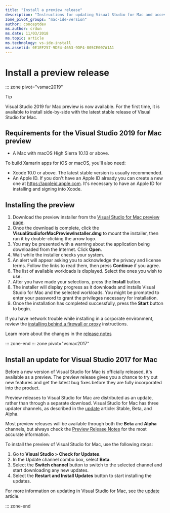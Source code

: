 ```yaml
---
title: "Install a preview release"
description: "Instructions for updating Visual Studio for Mac and accessing preview releases, including the Visual Studio 2019 for Mac previews."
zone_pivot_groups: "mac-ide-version"
author: conceptdev
ms.author: crdun
ms.date: 11/03/2018
ms.topic: article
ms.technology: vs-ide-install
ms.assetid: 0E1EF257-9DE4-4653-9DF4-805CE007A1A1
---
```

# Install a preview release

::: zone pivot="vsmac2019"

> [!TIP]
> Visual Studio 2019 for Mac preview is now available. For the first time, it is available to install side-by-side with the latest stable release of Visual Studio for Mac.

## Requirements for the Visual Studio 2019 for Mac preview

* A Mac with macOS High Sierra 10.13 or above.

To build Xamarin apps for iOS or macOS, you'll also need:

* Xcode 10.0 or above. The latest stable version is usually recommended.
* An Apple ID. If you don't have an Apple ID already you can create a new one at https://appleid.apple.com. It's necessary to have an Apple ID for installing and signing into Xcode.

## Installing the preview

1. Download the preview installer from the [Visual Studio for Mac preview page](https://aka.ms/vs4mac-preview).
2. Once the download is complete, click the **VisualStudioforMacPreviewInstaller.dmg** to mount the installer, then run it by double-clicking the arrow logo.
3. You may be presented with a warning about the application being downloaded from the Internet. Click **Open**.
4. Wait while the installer checks your system.
5. An alert will appear asking you to acknowledge the privacy and license terms. Follow the links to read them, then press **Continue** if you agree.
6. The list of available workloads is displayed. Select the ones you wish to use.
7. After you have made your selections, press the **Install** button.
8. The installer will display progress as it downloads and installs Visual Studio for Mac and the selected workloads. You might be prompted to enter your password to grant the privileges necessary for installation.
9. Once the installation has completed successfully, press the **Start** button to begin.

If you have network trouble while installing in a corporate environment, review the [installing behind a firewall or proxy](https://docs.microsoft.com/visualstudio/mac/installation#install-visual-studio-for-mac-behind-a-firewall-or-proxy-server) instructions.

Learn more about the changes in the [release notes](https://docs.microsoft.com/visualstudio/releasenotes/vs2019-mac-preview-relnotes)

::: zone-end
::: zone pivot="vsmac2017"

## Install an update for Visual Studio 2017 for Mac

Before a new version of Visual Studio for Mac is officially released, it's available as a preview. The preview release gives you a chance to try out new features and get the latest bug fixes before they are fully incorporated into the product.

Preview releases to Visual Studio for Mac are distributed as an update, rather than through a separate download. Visual Studio for Mac has three updater channels, as described in the [update](update.md) article: Stable, Beta, and Alpha.

Most preview releases will be available through both the **Beta** and **Alpha** channels, but always check the [Preview Release Notes](/visualstudio/releasenotes/vs2017-mac-preview-relnotes) for the most accurate information.

To install the preview of Visual Studio for Mac, use the following steps:

1. Go to **Visual Studio > Check for Updates**.
2. In the Update channel combo box, select **Beta**.
3. Select the **Switch channel** button to switch to the selected channel and start downloading any new updates.
4. Select the **Restart and Install Updates** button to start installing the updates.

For more information on updating in Visual Studio for Mac, see the [update](update.md) article.

::: zone-end